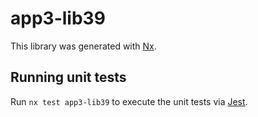 # app3-lib39

This library was generated with [Nx](https://nx.dev).

## Running unit tests

Run `nx test app3-lib39` to execute the unit tests via [Jest](https://jestjs.io).
